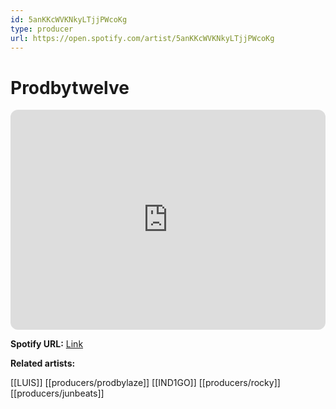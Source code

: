 ```yaml
---
id: 5anKKcWVKNkyLTjjPWcoKg
type: producer
url: https://open.spotify.com/artist/5anKKcWVKNkyLTjjPWcoKg
---
```

# Prodbytwelve

<iframe style="border-radius:12px" src="https://open.spotify.com/embed/artist/5anKKcWVKNkyLTjjPWcoKg" width="100%" height="352" frameBorder="0" allowfullscreen="" allow="autoplay; clipboard-write; encrypted-media; fullscreen; picture-in-picture" loading="lazy"></iframe>

**Spotify URL:** [Link](https://open.spotify.com/artist/5anKKcWVKNkyLTjjPWcoKg)

**Related artists:**

[[LUIS]]
[[producers/prodbylaze]]
[[IND1GO]]
[[producers/rocky]]
[[producers/junbeats]]
